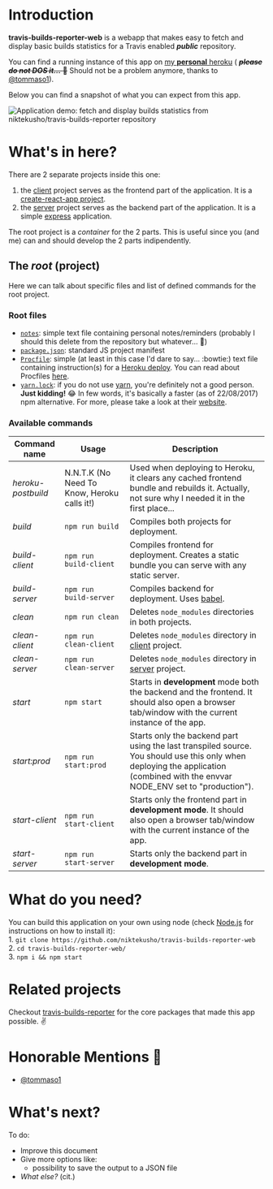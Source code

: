 # Introduction
**travis-builds-reporter-web** is a webapp that makes easy to fetch and display basic builds statistics for a Travis enabled ***public*** repository.

You can find a running instance of this app on [my **personal** heroku](https://travis-builds-reporter.herokuapp.com) ( ~~***please do not DOS it...*** :pray:~~ Should not be a problem anymore, thanks to [@tommaso1](https://github.com/tommaso1)).

Below you can find a snapshot of what you can expect from this app.

![Application demo: fetch and display builds statistics from niktekusho/travis-builds-reporter repository](./demo/usage.gif)

# What's in here?
There are 2 separate projects inside this one:
1.  the [client](./client/) project serves as the frontend part of the application. It is a [create-react-app project](https://github.com/facebookincubator/create-react-app).
2.  the [server](./server/) project serves as the backend part of the application. It is a simple [express](https://github.com/expressjs/express) application.

The root project is a *container* for the 2 parts. 
This is useful since you (and me) can and should develop the 2 parts indipendently.

## The *root* (project)

Here we can talk about specific files and list of defined commands for the root project.

### Root files

-   [`notes`](./notes): simple text file containing personal notes/reminders (probably I should this delete from the repository but whatever... :hatched_chick:)
-   [`package.json`](./package.json): standard JS project manifest
-   [`Procfile`](./Procfile): simple (at least in this case I'd dare to say... :bowtie:) text file containing instruction(s) for a [Heroku deploy](https://heroku.com). You can read about Procfiles [here](https://devcenter.heroku.com/articles/procfile).
-   [`yarn.lock`](./yarn.lock): if you do not use [yarn](https://yarnpkg.com), you're definitely not a good person. **Just kidding!** :joy: In few words, it's basically a faster (as of 22/08/2017) npm alternative. For more, please take a look at their [website](https://yarnpkg.com).

### Available commands

Command name     | Usage                                       | Description
-----------------|---------------------------------------------|--------------------------------------------------------------------------------------------------------------------------------------------------------------------------------
*heroku-postbuild* | N.N.T.K (No Need To Know, Heroku calls it!) | Used when deploying to Heroku, it clears any cached frontend bundle and rebuilds it. Actually, not sure why I needed it in the first place...
*build*            | `npm run build`                               | Compiles both projects for deployment.
*build-client*     | `npm run build-client`                        | Compiles frontend for deployment. Creates a static bundle you can serve with any static server.
*build-server*     | `npm run build-server`                        | Compiles backend for deployment. Uses [babel](https://babeljs.io/).
*clean*            | `npm run clean`                               | Deletes `node_modules` directories in both projects.
*clean-client*     | `npm run clean-client`                        | Deletes `node_modules` directory in [client](./client/) project.
*clean-server*     | `npm run clean-server`                        | Deletes `node_modules` directory in [server](./server/) project.
*start*            | `npm start`                                   | Starts in **development** mode both the backend and the frontend. It should also open a browser tab/window with the current instance of the app.
*start:prod*       | `npm run start:prod`                          | Starts only the backend part using the last transpiled source. You should use this only when deploying the application (combined with the envvar NODE_ENV set to "production").
*start-client*     | `npm run start-client`                        | Starts only the frontend part in **development mode**. It should also open a browser tab/window with the current instance of the app.
*start-server*     | `npm run start-server`                        | Starts only the backend part in **development mode**.

# What do you need?
You can build this application on your own using node (check [Node.js](https://nodejs.org) for instructions on how to install it):  
    1.  `git clone https://github.com/niktekusho/travis-builds-reporter-web`  
    2.  `cd travis-builds-reporter-web/`  
    3.  `npm i && npm start`

# Related projects
Checkout [travis-builds-reporter](https://github.com/niktekusho/travis-builds-reporter) for the core packages that made this app possible. :v:

# Honorable Mentions :bow:
-   [@tommaso1](https://github.com/tommaso1)

# What's next?
To do:
-   Improve this document
-   Give more options like:
    -   possibility to save the output to a JSON file
-   *What else?* (cit.)

